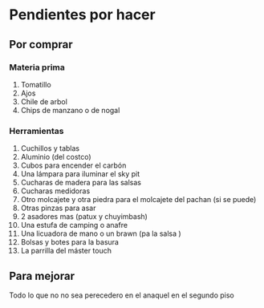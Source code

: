 # Pendientes por hacer

## Por comprar

### Materia prima
1. Tomatillo
2. Ajos
3. Chile de arbol
4. Chips de manzano o de nogal

### Herramientas

1. Cuchillos y tablas
2. Aluminio (del costco)
3. Cubos para encender el carbón
4. Una lámpara para iluminar el sky pit
5. Cucharas de madera para las salsas
6. Cucharas medidoras
7. Otro molcajete  y otra piedra para el molcajete del pachan (si se puede)
8. Otras pinzas para asar
9. 2 asadores mas (patux y chuyimbash)
9. Una estufa de camping o anafre
10. Una licuadora de mano o un brawn  (pa la salsa )
11. Bolsas y botes para la basura
12. La parrilla del máster touch

## Para mejorar

Todo lo que no no sea perecedero en el anaquel en el segundo piso